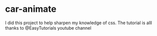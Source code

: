# car-animate

I did this project to help sharpen my knowledge of css.
The tutorial is alll thanks to @EasyTutorials youtube channel
